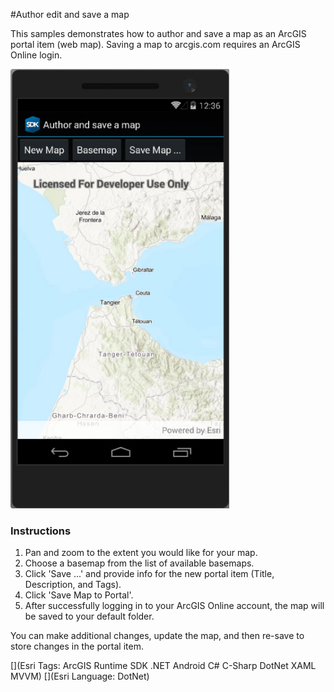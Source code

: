 #Author edit and save a map

This samples demonstrates how to author and save a map as an ArcGIS portal item (web map). Saving a map to arcgis.com requires an ArcGIS Online login.

<img src="AuthorEditSaveMap.jpg" width="350"/>

### Instructions

1) Pan and zoom to the extent you would like for your map. 
2) Choose a basemap from the list of available basemaps. 
3) Click 'Save ...' and provide info for the new portal item (Title, Description, and Tags).
4) Click 'Save Map to Portal'.
5) After successfully logging in to your ArcGIS Online account, the map will be saved to your default folder.

You can make additional changes, update the map, and then re-save to store changes in the portal item.

[](Esri Tags: ArcGIS Runtime SDK .NET Android C# C-Sharp DotNet XAML MVVM)
[](Esri Language: DotNet)